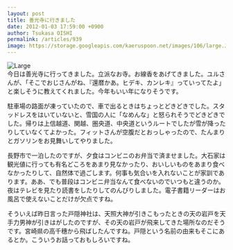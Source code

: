 ```yaml
---
layout: post
title: 善光寺に行きました
date: 2012-01-03 17:59:00 +0900
author: Tsukasa OISHI
permalink: /articles/939
image: https://storage.googleapis.com/kaeruspoon.net/images/106/large.JPG?1325581087
---
```



![Large](https://storage.googleapis.com/kaeruspoon.net/images/106/large.JPG?1325581087)  
今日は善光寺に行ってきました。立派なお寺。お線香をあげてきました。ユルさんが、「そこでおじさんがね、『還暦かあ。ヒデキ、カンレキ』っていってたよ」と楽しそうに教えてくれました。今年もいい年になりそうです。  

駐車場の路面が凍っていたので、車で出るときはちょっとどきどきでした。スタッドレスをはいていないと、雪国の人に「なめんな」と怒られそうでどきどきでした。帰りは上信越道、関越、圏央道、中央道というルートでしたが雪が降ったりしていなくてよかった。フィットさんが空腹だとおっしゃったので、たんまりとガソリンをお見舞いしてやりました。  

長野市で一泊したのですが、夕食はコンビニのお弁当で済ませました。大石家は観光値に行っても有名どころをあまり見なかったり、おいしいものをあまり食べなかったりして、自然体で過ごします。何事も気合いを入れないことが家訓であります。ああ、でも普段はコンビニ弁当なんて食べないのでいつもと違うのか。夜はテレビを見たり読書をしたりしてのんびりしました。電子書籍リーダーはお風呂で使えないことだけが欠点ですね。  

そういえば昨日言った戸隠神社は、天照大神が引きこもったときの天の岩戸を天手力男神が引きはがしたのですが、その天の岩戸が飛来してきた場所なのだそうです。宮崎県の高千穗から飛ばしたんですね。戸隠という名前の由来もそこにあるとか。こういうお話っておもしろいですね。  

